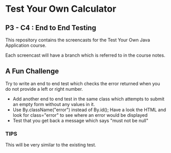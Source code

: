 # Test Your Own Calculator
## P3 - C4 : End to End Testing
This repository contains the screencasts for the Test Your Own 
Java Application course.

Each screencast will have a branch which is referred to in the course notes.

## A Fun Challenge

Try to write an end to end test which checks the error returned when you do not
provide a left or right number.

* Add another end to end test in the same class which attempts to submit an empty form
without any values in it.
* Use By.className("error") instead of By.id(); Have a look the HTML and look for 
class="error" to see where an error would be displayed
* Test that you get back a message which says "must not be null"

### TIPS
This will be very similar to the existing test.